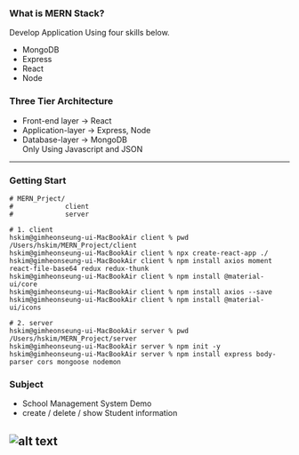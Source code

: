 ### What is MERN Stack?
Develop Application Using four skills below.
- MongoDB
- Express
- React
- Node  
  
  
### Three Tier Architecture
- Front-end layer -> React
- Application-layer -> Express, Node
- Database-layer -> MongoDB  
Only Using Javascript and JSON
---
  
  
### Getting Start
```
# MERN_Prject/
#             client
#             server

# 1. client
hskim@gimheonseung-ui-MacBookAir client % pwd
/Users/hskim/MERN_Project/client
hskim@gimheonseung-ui-MacBookAir client % npx create-react-app ./
hskim@gimheonseung-ui-MacBookAir client % npm install axios moment react-file-base64 redux redux-thunk
hskim@gimheonseung-ui-MacBookAir client % npm install @material-ui/core
hskim@gimheonseung-ui-MacBookAir client % npm install axios --save
hskim@gimheonseung-ui-MacBookAir client % npm install @material-ui/icons

# 2. server
hskim@gimheonseung-ui-MacBookAir server % pwd
/Users/hskim/MERN_Project/server
hskim@gimheonseung-ui-MacBookAir server % npm init -y
hskim@gimheonseung-ui-MacBookAir server % npm install express body-parser cors mongoose nodemon
```
  
  
### Subject
- School Management System Demo
- create / delete / show Student information  
  
![alt text](https://user-images.githubusercontent.com/74658424/115144435-91ad1280-a087-11eb-84d5-467ed63be6ba.png)
---  

